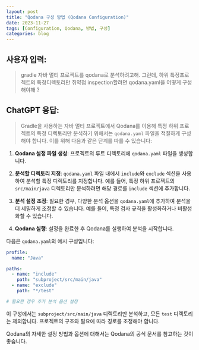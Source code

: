 ```yaml
---
layout: post
title: "Qodana 구성 방법 (Qodana Configuration)"
date: 2023-11-27
tags: [Configuration, Qodana, 방법, 구성]
categories: blog
---
```


## 사용자 입력:
> gradle 자바 멀티 프로젝트를 qodana로 분석하려고해. 그런데,  하위 특정프로젝트의 특정디렉토리만 취약점 inspection할려면 qodana.yaml을 어떻게 구성해야해 ? 

## ChatGPT 응답:
> Gradle을 사용하는 자바 멀티 프로젝트에서 Qodana를 이용해 특정 하위 프로젝트의 특정 디렉토리만 분석하기 위해서는 `qodana.yaml` 파일을 적절하게 구성해야 합니다. 이를 위해 다음과 같은 단계를 따를 수 있습니다:

1. **Qodana 설정 파일 생성**: 프로젝트의 루트 디렉토리에 `qodana.yaml` 파일을 생성합니다.

2. **분석할 디렉토리 지정**: `qodana.yaml` 파일 내에서 `include`와 `exclude` 섹션을 사용하여 분석할 특정 디렉토리를 지정합니다. 예를 들어, 특정 하위 프로젝트의 `src/main/java` 디렉토리만 분석하려면 해당 경로를 `include` 섹션에 추가합니다.

3. **분석 설정 조정**: 필요한 경우, 다양한 분석 옵션을 `qodana.yaml`에 추가하여 분석을 더 세밀하게 조정할 수 있습니다. 예를 들어, 특정 검사 규칙을 활성화하거나 비활성화할 수 있습니다.

4. **Qodana 실행**: 설정을 완료한 후 Qodana를 실행하여 분석을 시작합니다.

다음은 `qodana.yaml`의 예시 구성입니다:

```yaml
profile:
  name: "Java"

paths:
  - name: "include"
    path: "subproject/src/main/java"
  - name: "exclude"
    path: "*/test"

# 필요한 경우 추가 분석 옵션 설정
```

이 구성에서는 `subproject/src/main/java` 디렉토리만 분석하고, 모든 `test` 디렉토리는 제외합니다. 프로젝트의 구조와 필요에 따라 경로를 조정해야 합니다.

Qodana의 자세한 설정 방법과 옵션에 대해서는 Qodana의 공식 문서를 참고하는 것이 좋습니다.

